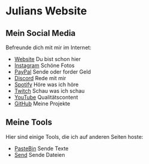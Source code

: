 # Julians Website

## Mein Social Media

Befreunde dich mit mir im Internet:

- [Website](https://veerka.mp) Du bist schon hier
- [Instagram](https://instagram.com/juliansebv) Schöne Fotos
- [PayPal](https://paypal.me/juliansebv) Sende oder forder Geld
- [Discord](https://discord.com/invite/ethfHJk9) Rede mit mir
- [Spotify](https://stats.fm/savo) Höre was ich höre
- [Twitch](https://twitch.tv/savo2610) Schau was ich schau
- [YouTube](https://youtube.com/@savo2610) Qualitätscontent
- [GitHub](https://github.com/Savo2610) Meine Projekte



## Meine Tools

Hier sind einige Tools, die ich auf anderen Seiten hoste:

- [PasteBin](https://bin.veerka.mp) Sende Texte
- [Send](https://send.veerka.mp) Sende Dateien







